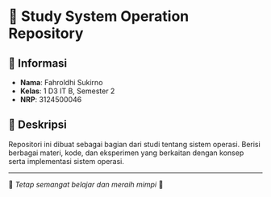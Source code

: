 # 📘 Study System Operation Repository

## 📌 Informasi
- **Nama**: Fahroldhi Sukirno
- **Kelas**: 1 D3 IT B, Semester 2  
- **NRP**: 3124500046

## 📖 Deskripsi
Repositori ini dibuat sebagai bagian dari studi tentang sistem operasi. Berisi berbagai materi, kode, dan eksperimen yang berkaitan dengan konsep serta implementasi sistem operasi.


---
📌 *Tetap semangat belajar dan meraih mimpi* 🚀
